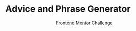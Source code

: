 # Advice and Phrase Generator

<div align="center">

[Frontend Mentor Challenge](https://www.frontendmentor.io/challenges/advice-generator-app-QdUG-13db)

</div>
